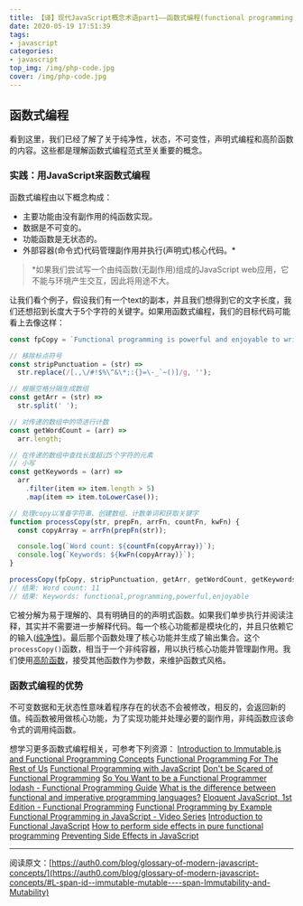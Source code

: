 ```yaml
---
title: 【译】现代JavaScript概念术语part1——函数式编程(functional programming)
date: 2020-05-19 17:51:39
tags: 
- javascript
categories:
- javascript
top_img: /img/php-code.jpg
cover: /img/php-code.jpg
---
```


## 函数式编程
看到这里，我们已经了解了关于纯净性，状态，不可变性，声明式编程和高阶函数的内容。这些都是理解函数式编程范式至关重要的概念。

### 实践：用JavaScript来函数式编程
函数式编程由以下概念构成：
+ 主要功能由没有副作用的纯函数实现。
+ 数据是不可变的。
+ 功能函数是无状态的。
+ 外部容器(命令式)代码管理副作用并执行(声明式)核心代码。*

> *如果我们尝试写一个由纯函数(无副作用)组成的JavaScript web应用，它不能与环境产生交互，因此将用途不大。

让我们看个例子，假设我们有一个text的副本，并且我们想得到它的文字长度，我们还想招到长度大于5个字符的关键字。如果用函数式编程，我们的目标代码可能看上去像这样：
```javascript
const fpCopy = `Functional programming is powerful and enjoyable to write. It's very cool!`;

// 移除标点符号
const stripPunctuation = (str) =>
  str.replace(/[.,\/#!$%\^&\*;:{}=\-_`~()]/g, '');

// 根据空格分隔生成数组
const getArr = (str) =>
  str.split(' ');

// 对传递的数组中的项进行计数
const getWordCount = (arr) =>
  arr.length;

// 在传递的数组中查找长度超过5个字符的元素
// 小写
const getKeywords = (arr) =>
  arr
    .filter(item => item.length > 5)
    .map(item => item.toLowerCase());

// 处理copy以准备字符串、创建数组、计数单词和获取关键字
function processCopy(str, prepFn, arrFn, countFn, kwFn) {
  const copyArray = arrFn(prepFn(str));

  console.log(`Word count: ${countFn(copyArray)}`);
  console.log(`Keywords: ${kwFn(copyArray)}`);
}

processCopy(fpCopy, stripPunctuation, getArr, getWordCount, getKeywords);
// 结果: Word count: 11
// 结果: Keywords: functional,programming,powerful,enjoyable
```
它被分解为易于理解的、具有明确目的的声明式函数。如果我们单步执行并阅读注释，其实并不需要进一步解释代码。每一个核心功能都是模块化的，并且只依赖它的输入([纯净性](/2020/05/18/modern-javascript-concepts-1-purity/))。最后那个函数处理了核心功能并生成了输出集合。这个`processCopy()`函数，相当于一个非纯容器，用以执行核心功能并管理副作用。我们使用[高阶函数](/2020/05/19/modern-javascript-concepts-1-hoc)，接受其他函数作为参数，来维护函数式风格。

### 函数式编程的优势
不可变数据和无状态性意味着程序存在的状态不会被修改，相反的，会返回新的值。纯函数被用做核心功能，为了实现功能并处理必要的副作用，非纯函数应该命令式的调用纯函数。

想学习更多函数式编程相关，可参考下列资源：
[Introduction to Immutable.js and Functional Programming Concepts](https://auth0.com/blog/intro-to-immutable-js/)
[Functional Programming For The Rest of Us](http://www.defmacro.org/ramblings/fp.html)
[Functional Programming with JavaScript](http://stephen-young.me.uk/2013/01/20/functional-programming-with-javascript.html)
[Don't be Scared of Functional Programming](https://www.smashingmagazine.com/2014/07/dont-be-scared-of-functional-programming/)
[So You Want to be a Functional Programmer](https://medium.com/@cscalfani/so-you-want-to-be-a-functional-programmer-part-1-1f15e387e536#.q8a7nwjat)
[lodash - Functional Programming Guide](https://github.com/lodash/lodash/wiki/FP-Guide)
[What is the difference between functional and imperative programming languages?](https://stackoverflow.com/questions/17826380/what-is-difference-between-functional-and-imperative-programming-languages)
[Eloquent JavaScript, 1st Edition - Functional Programming](http://eloquentjavascript.net/1st_edition/chapter6.html)
[Functional Programming by Example](http://tobyho.com/2015/11/09/functional-programming-by-example/)
[Functional Programming in JavaScript - Video Series](https://www.youtube.com/watch?v=BMUiFMZr7vk&list=PL0zVEGEvSaeEd9hlmCXrk5yUyqUag-n84)
[Introduction to Functional JavaScript](https://medium.com/functional-javascript/introduction-to-functional-javascript-45a9dca6c64a#.2qjh0i04y)
[How to perform side effects in pure functional programming](https://stackoverflow.com/questions/18172947/how-to-perform-side-effects-in-pure-functional-programming)
[Preventing Side Effects in JavaScript](https://davidwalsh.name/preventing-sideeffects-javascript)

****
阅读原文：[https://auth0.com/blog/glossary-of-modern-javascript-concepts/](https://auth0.com/blog/glossary-of-modern-javascript-concepts/#L-span-id--immutable-mutable----span-Immutability-and-Mutability)